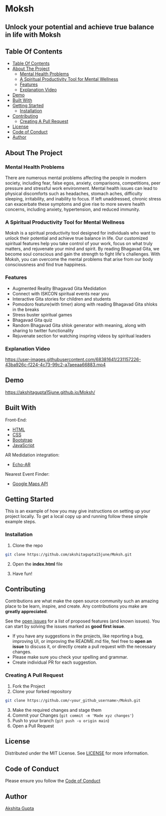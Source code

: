 # Moksh
## Unlock your potential and achieve true balance in life with Moksh

## Table Of Contents

- [Table Of Contents](#table-of-contents)
- [About The Project](#about-the-project)
  - [Mental Health Problems](#mental-health-problems)
  - [A Spiritual Productivity Tool for Mental Wellness](#a-spiritual-productivity-tool-for-mental-wellness)
  - [Features](#features)
  - [Explanation Video](#explanation-video)
- [Demo](#demo)
- [Built With](#built-with)
- [Getting Started](#getting-started)
  - [Installation](#installation)
- [Contributing](#contributing)
  - [Creating A Pull Request](#creating-a-pull-request)
- [License](#license)
- [Code of Conduct](#code-of-conduct)
- [Author](#author)

## About The Project

### Mental Health Problems
There are numerous mental problems affecting the people in modern society, including fear, false egos, anxiety, comparisons, competitions, peer pressure and stressful work environment. Mental health issues can lead to physical discomforts such as headaches, stomach aches, difficulty sleeping, irritability, and inability to focus. If left unaddressed, chronic stress can exacerbate these symptoms and give rise to more severe health concerns, including anxiety, hypertension, and reduced immunity.

### A Spiritual Productivity Tool for Mental Wellness
Moksh is a spiritual productivity tool designed for individuals who want to unlock their potential and achieve true balance in life. Our customized spiritual features help you take control of your work, focus on what truly matters, and rejuvenate your mind and spirit. By reading Bhagavad Gita, we become soul conscious and gain the strength to fight life's challenges. With Moksh, you can overcome the mental problems that arise from our body consciousness and find true happiness.

### Features
* Augmented Reality Bhagavad Gita Medidation
* Connect with ISKCON spiritual events near you
* Interactive Gita stories for children and students
* Pomodoro feature(with timer) along with reading Bhagavad Gita shloks in the breaks
* Stress buster spiritual games
* Bhagavad Gita quiz
* Random Bhagavad Gita shlok generator with meaning, along with sharing to twitter functionality
* Rejuvenate section for watching inspring videos by spiritual leaders




### Explanation Video

https://user-images.githubusercontent.com/68381641/231157226-43ba926c-f224-4c73-99c2-a7aeeaa66883.mp4

## Demo
https://akshitagupta15june.github.io/Moksh/


## Built With

Front-End:
* [HTML](https://html.com)
* [CSS](https://www.css3.com)
* [Bootstrap](https://getbootstrap.com)
* [JavaScript](https://www.javascript.com/)

AR Medidation integration:
* [Echo-AR](https://www.echo3d.com)

Nearest Event Finder:
* [Google Maps API](https://developers.google.com/maps)

## Getting Started

This is an example of how you may give instructions on setting up your project locally.
To get a local copy up and running follow these simple example steps.

### Installation

1. Clone the repo

```sh
git clone https://github.com/akshitagupta15june/Moksh.git
```

2. Open the **index.html** file

3. Have fun!

## Contributing

Contributions are what make the open source community such an amazing place to be learn, inspire, and create. Any contributions you make are **greatly appreciated**.

See the [open issues](https://github.com/akshitagupta15june/Moksh/issues) for a list of proposed features (and known issues). You can start by solving the issues marked as **good first issue**.

* If you have any suggestions in the projects, like reporting a bug, improving UI, or improving the README.md file, feel free to **open an issue** to discuss it, or directly create a pull request with the necessary changes.
* Please make sure you check your spelling and grammar.
* Create individual PR for each suggestion.


### Creating A Pull Request

1. Fork the Project
2. Clone your forked repository
```sh
git clone https://github.com/<your_github_username>/Moksh.git
```
3. Make the required changes and stage them
4. Commit your Changes (`git commit -m 'Made xyz changes'`)
4. Push to your branch (`git push -u origin main`)
5. Open a Pull Request

## License

Distributed under the MIT License. See [LICENSE](https://github.com/akshitagupta15june/Moksh/blob/main/LICENSE) for more information.

## Code of Conduct

Please ensure you follow the [Code of Conduct](https://github.com/akshitagupta15june/Moksh/blob/main/CODE_OF_CONDUCT.md)

## Author

[Akshita Gupta](https://github.com/akshitagupta15june) 
